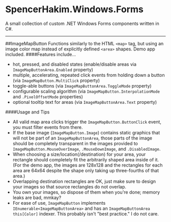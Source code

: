 SpencerHakim.Windows.Forms
==============
A small collection of custom .NET Windows Forms components written in C#.

---

##ImageMapButton
Functions similarly to the HTML `<map>` tag, but using an image color map instead of explicitly defined `<area>` shapes. Demo app included.
####Features include...
- hot, pressed, and disabled states (enable/disable areas via `ImageMapButtonArea.Enabled` property)
- multiple, accelerating, repeated click events from holding down a button (via `ImageMapButton.MultiClick` property)
- toggle-able buttons (via `ImageMapButtonArea.ToggleMode` property)
- configurable scaling algorithm (via `ImageMapButton.InterpolationMode` and `.PixelOffsetMode` properties)
- optional tooltip text for areas (via `ImageMapButtonArea.Text` property)

####Usage and Tips
- All valid map area clicks trigger the `ImageMapButton.ButtonClick` event, you must filter events from there.
- If the base image (`ImageMapButton.Image`) contains static graphics that will not be part of an `ImageMapButtonArea`, those parts of the image should be completely transparent in the images provided to `ImageMapButton.MouseOverImage`, `.MouseDownImage`, and `.DisabledImage`.
- When choosing a size/location(/destination) for your area, your rectangle should completely fit the arbitrarily shaped area inside of it. (For the demo app, the images are 128x128 and the rectangles for each area are 64x64 despite the shape only taking up three-fourths of that area.)
- Overlapping destination rectangles are OK, just make sure to design your images so that source rectangles do not overlap.
- You own your images, so dispose of them when you're done; memory leaks are bad, mmkay?
- For ease of use, `ImageMapButton` implements `IEnumerable<ImageMapButtonArea>` and has an `ImageMapButtonArea this[Color]` indexer. This probably isn't "best practice." I do not care.